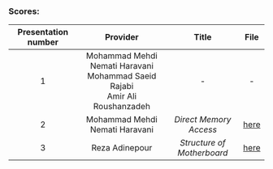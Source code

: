  ### Scores:
| Presentation number | Provider | Title | File |
| :-: | :-:  | :-: | :-: |  
| 1 | Mohammad Mehdi Nemati Haravani <br> Mohammad Saeid Rajabi <br> Amir Ali Roushanzadeh  | - | - |
| 2 | Mohammad Mehdi Nemati Haravani | _Direct Memory Access_ | [here](https://github.com/rezaAdinepour/M.Sc-AUT/tree/main/Advanced%20Computer%20Architecture/Presentation/02-Memory%20Limitation%20in%20Computer%20Architecture) |
| 3 | Reza Adinepour | _Structure of Motherboard_ | [here](https://github.com/rezaAdinepour/M.Sc-AUT/tree/main/Advanced%20Computer%20Architecture/Presentation/03-Motherboard%20Structure) |
